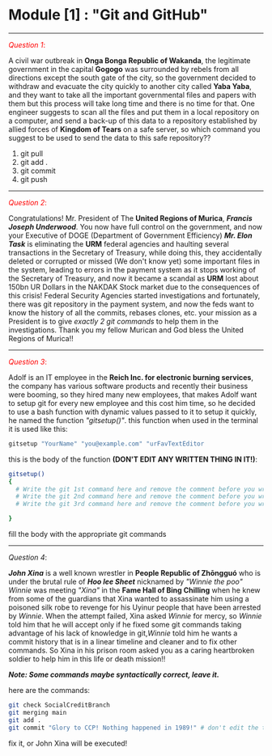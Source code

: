 # Module [1] : **"Git and GitHub"**
---
<span style="color: red;">*Question 1*:</span>


A civil war outbreak in **Onga Bonga Republic of Wakanda**, the legitimate government in the capital **Gogogo** was surrounded by rebels from all directions except the south gate of the city, so the government decided to withdraw and evacuate the city quickly to another city called **Yaba Yaba**, and they want to take all the important governmental files and papers with them but this process will take long time and there is no time for that. One engineer suggests to scan all the files and put them in a local repository on a computer, and send a back-up of this data to a repository established by allied forces of **Kingdom of Tears** on a safe server, so which command you suggest to be used to send the data to this safe repository??

1. git pull
2. git add .
3. git commit
4. git push

---

<span style="color: red;">*Question 2*:</span>


Congratulations! Mr. President of The **United Regions of Murica**, ***Francis Joseph Underwood***.
You now have full control on the government, and now your Executive of DOGE (Department of Government Efficiency) ***Mr. Elon Task*** is eliminating the **URM** federal agencies and haulting several transactions in the Secretary of Treasury, while doing this, they accidentally deleted or corrupted or missed (We don't know yet) some important files in the system, leading to errors in the payment system as it stops working of the Secretary of Treasury, and now it became a scandal as **URM** lost about 150bn UR Dollars in the NAKDAK Stock market due to the consequences of this crisis! Federal Security Agencies started investigations and fortunately, there was git repository in the payment system, and now the feds want to know the history of all the commits, rebases clones, etc. your mission as a President is to give *exactly 2 git commands* to help them in the investigations. Thank you my fellow Murican and God bless the United Regions of Murica!!

---


<span style="color: red;">*Question 3*:</span>


 Adolf is an IT employee in the **Reich Inc. for electronic burning services**, the company has various software products and recently their business were booming, so they hired many new employees, that makes Adolf want to setup git for every new employee and this cost him time, so he decided to use a bash function with dynamic values passed to it to setup it quickly, he named the function *"gitsetup()"*.
this function when used in the terminal it is used like this:


```bash
gitsetup "YourName" "you@example.com" "urFavTextEditor
```

this is the body of the function **(DON'T EDIT ANY WRITTEN THING IN IT!)**:
```bash
gitsetup()
{
  # Write the git 1st command here and remove the comment before you write it till and include the semicolon; "$1"
  # Write the git 2nd command here and remove the comment before you write it till and include the semicolon; "$2"
  # Write the git 3rd command here and remove the comment before you write it till and include the semicolon; "$3"

}
```

fill the body with the appropriate git commands

---

*Question 4*:


***John Xina*** is a well known wrestler in **People Republic of Zhōngguó** who is under the brutal rule of ***Hoo lee Sheet*** nicknamed by *"Winnie the poo"*
*Winnie* was meeting *"Xina"* in the **Fame Hall of Bing Chilling** when he knew from some of the guardians that Xina wanted to assassinate him using a poisoned silk robe to revenge for his Uyinur people that have been arrested by *Winnie*. When the attempt failed, Xina asked *Winnie* for mercy, so *Winnie* told him that he will accept only if he fixed some git commands taking advantage of his lack of knowledge in git,*Winnie* told him he wants a commit history that is in a linear timeline and cleaner and to fix other commands.
So Xina in his prison room asked you as a caring heartbroken soldier to help him in this life or death mission!!


***Note: Some commands maybe syntactically correct, leave it.***


here are the commands:

```bash
git check SocialCreditBranch
git merging main
git add .
git commit "Glory to CCP! Nothing happened in 1989!" # don't edit the text between qoutation marks
```


fix it, or John Xina will be executed!

